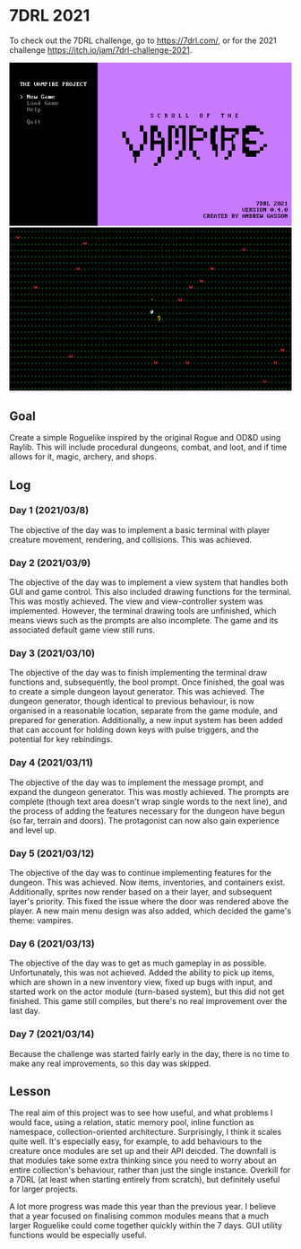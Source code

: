 # 7DRL 2021
To check out the 7DRL challenge, go to <https://7drl.com/>, or for the 2021 challenge <https://itch.io/jam/7drl-challenge-2021>.

![Screenshot of the Main Menu](https://github.com/andrewgasson/roguelike-7drl-2021/blob/main/Document/Screenshot/Day4MainMenu.png)
![Screenshot of the Game](https://github.com/andrewgasson/roguelike-7drl-2021/blob/main/Document/Screenshot/Day6Game.png)

## Goal
Create a simple Roguelike inspired by the original Rogue and OD&D using Raylib. This will include procedural dungeons, combat, and loot, and if time allows for it, magic, archery, and shops.

## Log
### Day 1 (2021/03/8)
The objective of the day was to implement a basic terminal with player creature movement, rendering, and collisions. This was achieved.

### Day 2 (2021/03/9)
The objective of the day was to implement a view system that handles both GUI and game control. This also included drawing functions for the terminal. This was mostly achieved. The view and view-controller system was implemented. However, the terminal drawing tools are unfinished, which means views such as the prompts are also incomplete. The game and its associated default game view still runs.

### Day 3 (2021/03/10)
The objective of the day was to finish implementing the terminal draw functions and, subsequently, the bool prompt. Once finished, the goal was to create a simple dungeon layout generator. This was achieved. The dungeon generator, though identical to previous behaviour, is now organised in a reasonable location, separate from the game module, and prepared for generation. Additionally, a new input system has been added that can account for holding down keys with pulse triggers, and the potential for key rebindings.

### Day 4 (2021/03/11)
The objective of the day was to implement the message prompt, and expand the dungeon generator. This was mostly achieved. The prompts are complete (though text area doesn't wrap single words to the next line), and the process of adding the features necessary for the dungeon have begun (so far, terrain and doors). The protagonist can now also gain experience and level up.

### Day 5 (2021/03/12)
The objective of the day was to continue implementing features for the dungeon. This was achieved. Now items, inventories, and containers exist. Additionally, sprites now render based on a their layer, and subsequent layer's priority. This fixed the issue where the door was rendered above the player. A new main menu design was also added, which decided the game's theme: vampires.

### Day 6 (2021/03/13)
The objective of the day was to get as much gameplay in as possible. Unfortunately, this was not achieved. Added the ability to pick up items, which are shown in a new inventory view, fixed up bugs with input, and started work on the actor module (turn-based system), but this did not get finished. This game still compiles, but there's no real improvement over the last day.

### Day 7 (2021/03/14)
Because the challenge was started fairly early in the day, there is no time to make any real improvements, so this day was skipped.

## Lesson
The real aim of this project was to see how useful, and what problems I would face, using a relation, static memory pool, inline function as namespace, collection-oriented architecture. Surprisingly, I think it scales quite well. It's especially easy, for example, to add behaviours to the creature once modules are set up and their API deicded. The downfall is that modules take some extra thinking since you need to worry about an entire collection's behaviour, rather than just the single instance. Overkill for a 7DRL (at least when starting entirely from scratch), but definitely useful for larger projects.

A lot more progress was made this year than the previous year. I believe that a year focused on finalising common modules means that a much larger Roguelike could come together quickly within the 7 days. GUI utility functions would be especially useful.
